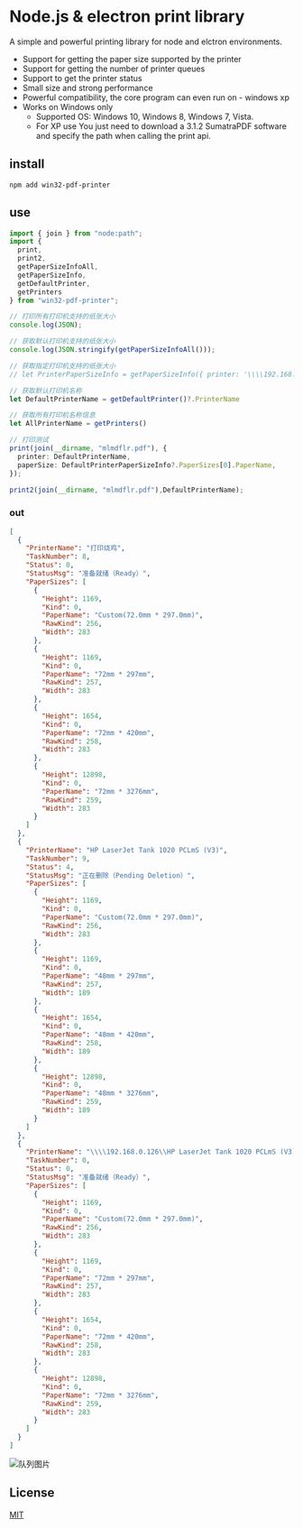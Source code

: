# Node.js & electron print library

A simple and powerful printing library for node and elctron environments.

- Support for getting the paper size supported by the printer
- Support for getting the number of printer queues
- Support to get the printer status
- Small size and strong performance
- Powerful compatibility, the core program can even run on - windows xp
- Works on Windows only
  - Supported OS: Windows 10, Windows 8, Windows 7, Vista.
  - For XP use You just need to download a 3.1.2 SumatraPDF software and specify the path when calling the print api.

## install

```
npm add win32-pdf-printer
```

## use

```TypeScript
import { join } from "node:path";
import {
  print,
  print2,
  getPaperSizeInfoAll,
  getPaperSizeInfo,
  getDefaultPrinter,
  getPrinters
} from "win32-pdf-printer";

// 打印所有打印机支持的纸张大小
console.log(JSON);

// 获取默认打印机支持的纸张大小
console.log(JSON.stringify(getPaperSizeInfoAll()));

// 获取指定打印机支持的纸张大小
// let PrinterPaperSizeInfo = getPaperSizeInfo({ printer: '\\\\192.168.0.126\\HP LaserJet Tank 1020 PCLmS (V3)' });

// 获取默认打印机名称
let DefaultPrinterName = getDefaultPrinter()?.PrinterName

// 获取所有打印机名称信息
let AllPrinterName = getPrinters()

// 打印测试
print(join(__dirname, "mlmdflr.pdf"), {
  printer: DefaultPrinterName,
  paperSize: DefaultPrinterPaperSizeInfo?.PaperSizes[0].PaperName,
});

print2(join(__dirname, "mlmdflr.pdf"),DefaultPrinterName);

```

### out

```json
[
  {
    "PrinterName": "打印烧鸡",
    "TaskNumber": 8,
    "Status": 0,
    "StatusMsg": "准备就绪（Ready）",
    "PaperSizes": [
      {
        "Height": 1169,
        "Kind": 0,
        "PaperName": "Custom(72.0mm * 297.0mm)",
        "RawKind": 256,
        "Width": 283
      },
      {
        "Height": 1169,
        "Kind": 0,
        "PaperName": "72mm * 297mm",
        "RawKind": 257,
        "Width": 283
      },
      {
        "Height": 1654,
        "Kind": 0,
        "PaperName": "72mm * 420mm",
        "RawKind": 258,
        "Width": 283
      },
      {
        "Height": 12898,
        "Kind": 0,
        "PaperName": "72mm * 3276mm",
        "RawKind": 259,
        "Width": 283
      }
    ]
  },
  {
    "PrinterName": "HP LaserJet Tank 1020 PCLmS (V3)",
    "TaskNumber": 9,
    "Status": 4,
    "StatusMsg": "正在删除（Pending Deletion）",
    "PaperSizes": [
      {
        "Height": 1169,
        "Kind": 0,
        "PaperName": "Custom(72.0mm * 297.0mm)",
        "RawKind": 256,
        "Width": 283
      },
      {
        "Height": 1169,
        "Kind": 0,
        "PaperName": "48mm * 297mm",
        "RawKind": 257,
        "Width": 189
      },
      {
        "Height": 1654,
        "Kind": 0,
        "PaperName": "48mm * 420mm",
        "RawKind": 258,
        "Width": 189
      },
      {
        "Height": 12898,
        "Kind": 0,
        "PaperName": "48mm * 3276mm",
        "RawKind": 259,
        "Width": 189
      }
    ]
  },
  {
    "PrinterName": "\\\\192.168.0.126\\HP LaserJet Tank 1020 PCLmS (V3)",
    "TaskNumber": 0,
    "Status": 0,
    "StatusMsg": "准备就绪（Ready）",
    "PaperSizes": [
      {
        "Height": 1169,
        "Kind": 0,
        "PaperName": "Custom(72.0mm * 297.0mm)",
        "RawKind": 256,
        "Width": 283
      },
      {
        "Height": 1169,
        "Kind": 0,
        "PaperName": "72mm * 297mm",
        "RawKind": 257,
        "Width": 283
      },
      {
        "Height": 1654,
        "Kind": 0,
        "PaperName": "72mm * 420mm",
        "RawKind": 258,
        "Width": 283
      },
      {
        "Height": 12898,
        "Kind": 0,
        "PaperName": "72mm * 3276mm",
        "RawKind": 259,
        "Width": 283
      }
    ]
  }
]
```

![队列图片](README.IMG/20240104004014.png)

## License

[MIT](LICENSE)
